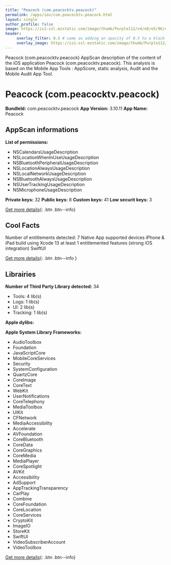 ```yaml
---
title: "Peacock (com.peacocktv.peacock)"
permalink: /apps/ios/com.peacocktv.peacock.html
layout: single
author_profile: false
image: https://is1-ssl.mzstatic.com/image/thumb/Purple112/v4/e8/e5/96/e8e59657-9fc6-3eec-cea3-c6a394504c04/AppIcon-1x_U007emarketing-0-7-0-0-85-220.png/512x512bb.jpg
header: 
     overlay_filter: 0.5 # same as adding an opacity of 0.5 to a black background
     overlay_image: https://is1-ssl.mzstatic.com/image/thumb/Purple112/v4/e8/e5/96/e8e59657-9fc6-3eec-cea3-c6a394504c04/AppIcon-1x_U007emarketing-0-7-0-0-85-220.png/512x512bb.jpg
---
```

Peacock (com.peacocktv.peacock) AppScan description of the content of the iOS application Peacock (com.peacocktv.peacock). This analysis is based on the Mobile App Tools : AppScore, static analysis, Audit and the Mobile Audit App Tool.

# Peacock (com.peacocktv.peacock)

**BundleId:** com.peacocktv.peacock
**App Version:** 3.10.11
**App Name:** Peacock


## AppScan informations 

**List of permissions:** 
- NSCalendarsUsageDescription
- NSLocationWhenInUseUsageDescription
- NSBluetoothPeripheralUsageDescription
- NSLocationAlwaysUsageDescription
- NSLocalNetworkUsageDescription
- NSBluetoothAlwaysUsageDescription
- NSUserTrackingUsageDescription
- NSMicrophoneUsageDescription
  
  
**Private keys:** 32
**Public keys:** 8
**Custom keys:** 41
**Low securit keys:** 3
  
[Get more details](/pricing.html){: .btn .btn--info}

## Cool Facts

Number of entitlements detected: 7
Native App
supported devices iPhone & iPad
build using Xcode 13
at least 1 entitlemented features (strong iOS integration)
SwiftUI
  
[Get more details](/pricing.html){: .btn .btn--info }

## Librairies 
**Number of Third Party Library detected:** 34
- Tools: 4 lib(s)
- Logs: 1 lib(s)
- UI: 2 lib(s)
- Tracking: 1 lib(s)


**Apple dylibs:**


**Apple System Library Frameworks:**
- AudioToolbox
- Foundation
- JavaScriptCore
- MobileCoreServices
- Security
- SystemConfiguration
- QuartzCore
- CoreImage
- CoreText
- WebKit
- UserNotifications
- CoreTelephony
- MediaToolbox
- UIKit
- CFNetwork
- MediaAccessibility
- Accelerate
- AVFoundation
- CoreBluetooth
- CoreData
- CoreGraphics
- CoreMedia
- MediaPlayer
- CoreSpotlight
- AVKit
- Accessibility
- AdSupport
- AppTrackingTransparency
- CarPlay
- Combine
- CoreFoundation
- CoreLocation
- CoreServices
- CryptoKit
- ImageIO
- StoreKit
- SwiftUI
- VideoSubscriberAccount
- VideoToolbox


  
[Get more details](/pricing.html){: .btn .btn--info}

